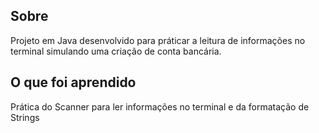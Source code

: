 ## Sobre

Projeto em Java desenvolvido para práticar a leitura de informações no terminal simulando uma criação de conta bancária.

## O que foi aprendido

Prática do Scanner para ler informações no terminal e da formatação de Strings
